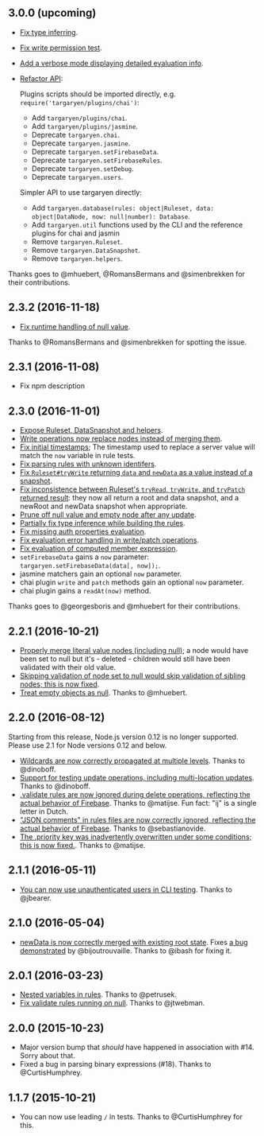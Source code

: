 ## 3.0.0 (upcoming)

- [Fix type inferring](https://github.com/goldibex/targaryen/pull/64).
- [Fix write permission test](https://github.com/goldibex/targaryen/issues/73).
- [Add a verbose mode displaying detailed evaluation info](https://github.com/goldibex/targaryen/pull/83).
- [Refactor API](https://github.com/goldibex/targaryen/pull/80):

    Plugins scripts should be imported directly, e.g. `require('targaryen/plugins/chai')`:

    * Add `targaryen/plugins/chai`.
    * Add `targaryen/plugins/jasmine`.
    * Deprecate `targaryen.chai`.
    * Deprecate `targaryen.jasmine`.
    * Deprecate `targaryen.setFirebaseData`.
    * Deprecate `targaryen.setFirebaseRules`.
    * Deprecate `targaryen.setDebug`.
    * Deprecate `targaryen.users`.

    Simpler API to use targaryen directly:

    * Add `targaryen.database(rules: object|Ruleset, data: object|DataNode, now: null|number): Database`.
    * Add `targaryen.util` functions used by the CLI and the reference plugins for chai and jasmin
    * Remove `targaryen.Ruleset`.
    * Remove `targaryen.DataSnapshot`.
    * Remove `targaryen.helpers`.


Thanks goes to @mhuebert, @RomansBermans and @simenbrekken for their contributions.

## 2.3.2 (2016-11-18)

- [Fix runtime handling of null value](https://github.com/goldibex/targaryen/issues/86).

Thanks to @RomansBermans and @simenbrekken for spotting the issue.

## 2.3.1 (2016-11-08)

- Fix npm description

## 2.3.0 (2016-11-01)

- [Expose Ruleset, DataSnapshot and helpers](https://github.com/goldibex/targaryen/pull/50).
- [Write operations now replace nodes instead of merging them](https://github.com/goldibex/targaryen/pull/52).
- [Fix initial timestamps](https://github.com/goldibex/targaryen/pull/41); The timestamp used to replace a server value will match the `now` variable in rule tests.
- [Fix parsing rules with unknown identifers](https://github.com/goldibex/targaryen/pull/55).
- [Fix `Ruleset#tryWrite` returning `data` and `newData` as a value instead of a snapshot](https://github.com/goldibex/targaryen/pull/59).
- [Fix inconsistence between Ruleset's `tryRead`, `tryWrite`, and `tryPatch` returned result](https://github.com/goldibex/targaryen/pull/59): they now all return a root and data snapshot, and a newRoot and newData snapshot when appropriate.
- [Prune off null value and empty node after any update](https://github.com/goldibex/targaryen/pull/56).
- [Partially fix type inference while building the rules](https://github.com/goldibex/targaryen/pull/57).
- [Fix missing auth properties evaluation](https://github.com/goldibex/targaryen/issues/60).
- [Fix evaluation error handling in write/patch operations](https://github.com/goldibex/targaryen/issues/61).
- [Fix evaluation of computed member expression](https://github.com/goldibex/targaryen/issues/75).
- `setFirebaseData` gains a `now` parameter: `targaryen.setFirebaseData(data[, now]);`.
- jasmine matchers gain an optional `now` parameter.
- chai plugin `write` and `patch` methods gain an optional `now` parameter.
- chai plugin gains a `readAt(now)` method.

Thanks goes to @georgesboris and @mhuebert for their contributions.

## 2.2.1 (2016-10-21)

- [Properly merge literal value nodes (including null)](https://github.com/goldibex/targaryen/pull/44);
  a node would have been set to null but it's - deleted - children would still have been validated with their old value.
- [Skipping validation of node set to null would skip validation of sibling nodes; this is now fixed](https://github.com/goldibex/targaryen/pull/48).
- [Treat empty objects as null](https://github.com/goldibex/targaryen/pull/51). Thanks to @mhuebert.

## 2.2.0 (2016-08-12)

Starting from this release, Node.js version 0.12 is no longer supported. Please use 2.1 for Node versions 0.12 and below.

- [Wildcards are now correctly propagated at multiple levels](https://github.com/goldibex/targaryen/pull/39). Thanks to @dinoboff.
- [Support for testing update operations, including multi-location updates](https://github.com/goldibex/targaryen/pull/37). Thanks to @dinoboff.
- [.validate rules are now ignored during delete operations, reflecting the actual behavior of Firebase](https://github.com/goldibex/targaryen/pull/36). Thanks to @matijse. Fun fact: "ij" is a single letter in Dutch.
- ["JSON comments" in rules files are now correctly ignored, reflecting the actual behavior of Firebase](https://github.com/goldibex/targaryen/pull/32). Thanks to @sebastianovide.
- [The .priority key was inadvertently overwritten under some conditions; this is now fixed.](https://github.com/goldibex/targaryen/pull/35). Thanks to @matijse.

## 2.1.1 (2016-05-11)

- [You can now use unauthenticated users in CLI testing](https://github.com/goldibex/targaryen/pull/28). Thanks to @jbearer.

## 2.1.0 (2016-05-04)

- [newData is now correctly merged with existing root state](https://github.com/goldibex/targaryen/pull/27). Fixes [a bug demonstrated](https://github.com/goldibex/targaryen/pull/25) by @bijoutrouvaille. Thanks to @ibash for fixing it.

## 2.0.1 (2016-03-23)

- [Nested variables in rules](https://github.com/goldibex/targaryen/pull/23). Thanks to @petrusek.
- [Fix validate rules running on null](https://github.com/goldibex/targaryen/pull/21). Thanks to @jtwebman.

## 2.0.0 (2015-10-23)

- Major version bump that _should_ have happened in association with #14.
Sorry about that.
- Fixed a bug in parsing binary expressions (#18). Thanks to @CurtisHumphrey.

## 1.1.7 (2015-10-21)

- You can now use leading `/` in tests. Thanks to @CurtisHumphrey for this.
